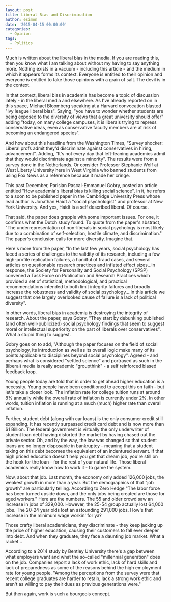 ```yaml
---
layout: post
title: Liberal Bias and Discrimination
author: esimon
date: '2015-04-15 00:00:00'
categories:
  - Opinion
tags:
  - Politics
---
```

Much is written about the liberal bias in the media. If you are reading this, then you know what I am talking about without my having to say anything more. Nothing exists in a vacuum - including this article - and the medium in which it appears forms its context. Everyone is entitled to their opinion and everyone is entitled to take those opinions with a grain of salt. The devil is in the context. 

In that context, liberal bias in academia has become a topic of discussion lately - in the liberal media and elsewhere. As I've already reported on in this space, Michael Bloomberg speaking at a Harvard convocation blasted "ivy league liberal bias". Saying, "you have to wonder whether students are being exposed to the diversity of views that a great university should offer" adding "today, on many college campuses, it is liberals trying to repress conservative ideas, even as conservative faculty members are at risk of becoming an endangered species".  

And how about this headline from the Washington Times, "Survey shocker: Liberal profs admit they'd discriminate against conservatives in hiring, advancement". Adding, "It's not every day that left-leaning academics admit that they would discriminate against a minority". The results were from a survey done in the Netherlands. Or consider Professor Stephanie Wolf at West Liberty University here in West Virginia who banned students from using Fox News as a reference because it made her cringe. 

This past December, Parisian Pascal-Emmanuel Gobry, posted an article entitled "How academia's liberal bias is killing social science". In it, he refers to a soon to be published paper in the Cambridge University Press whose lead author is Jonathan Haidt a "social psychologist" and professor at New York University. And yes, Haidt is a self described liberal. Of course. 

That said, the paper does grapple with some important issues. For one, it confirms what the Dutch study found. To quote from the paper's abstract, "The underrepresentation of non-liberals in social psychology is most likely due to a combination of self-selection, hostile climate, and discrimination." The paper's conclusion calls for more diversity. Imagine that. 

Here's more from the paper, "In the last few years, social psychology has faced a series of challenges to the validity of its research, including a few high-profile replication failures, a handful of fraud cases, and several articles on questionable research practices and inflated effect sizes…in response, the Society for Personality and Social Psychology (SPSP) convened a Task Force on Publication and Research Practices which provided a set of statistical, methodological, and practical recommendations intended to both limit integrity failures and broadly increase the robustness and validity of social psychology….In this article we suggest that one largely overlooked cause of failure is a lack of political diversity". 

In other words, liberal bias in academia is destroying the integrity of research. About the paper, says Gobry, "They start by debunking published (and often well-publicized) social psychology findings that seem to suggest moral or intellectual superiority on the part of liberals over conservatives". What a stupid thing to suggest. 

Gobry goes on to add, "Although the paper focuses on the field of social psychology, its introduction as well as its overall logic make many of its points applicable to disciplines beyond social psychology". Agreed - and perhaps what is considered "settled science" and portrayed as such in the (liberal) media is really academic "groupthink" - a self reinforced biased feedback loop. 

Young people today are told that in order to get ahead higher education is a necessity. Young people have been conditioned to accept this on faith - but let's take a closer look. The inflation rate for college tuition runs at around 8% annually while the overall rate of inflation is currently under 2%. In other words, tuition inflation is running at a much (much) higher rate than overall inflation. 

Further, student debt (along with car loans) is the only consumer credit still expanding. It has recently surpassed credit card debt and is now more than $1 Billion. The federal government is virtually the only underwriter of student loan debt having distorted the market by having chased out the private sector. Oh, and by the way, the law was changed so that student loans are no longer disposable in bankruptcy - meaning that a student taking on this debt becomes the equivalent of an indentured servant. If that high priced education doesn't help you get that dream job, you're still on the hook for the loan - for the rest of your natural life. Those liberal academics really know how to work it - to game the system. 

Now, about that job. Last month, the economy only added 126,000 jobs, the weakest growth in more than a year. But the demographics of that "job growth" are particularly telling. According to Zero Hedge "The labor force has been turned upside down, and the only jobs being created are those for aged workers." Here are the numbers. The 55 and older crowd saw an increase in jobs of 329,000. However, the 25-54 group actually lost 64,000 jobs. The 20-24 year olds lost an astounding 291,000 jobs. How's that increase in the minimum wage workin' for ya? 

Those crafty liberal academicians, they discriminate - they keep jacking up the price of higher education, causing their customers to fall ever deeper into debt. And when they graduate, they face a daunting job market. What a racket…

According to a 2014 study by Bentley University there's a gap between what employers want and what the so-called "millennial generation" does on the job. Companies report a lack of work ethic, lack of hard skills and lack of preparedness as some of the reasons behind the high employment rate for young people. "Among the perceptions from the survey were that recent college graduates are harder to retain, lack a strong work ethic and aren't as willing to pay their dues as previous generations were."

But then again, work is such a bourgeois concept. 

